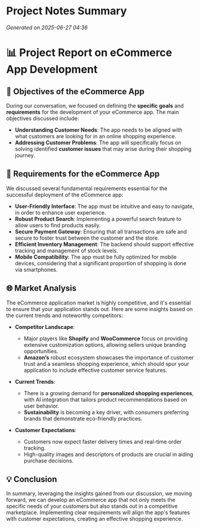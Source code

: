 # Project Notes Summary

*Generated on 2025-06-27 04:36*

# 📊 **Project Report on eCommerce App Development**

## 📝 **Objectives of the eCommerce App**
During our conversation, we focused on defining the **specific goals** and **requirements** for the development of your eCommerce app. The main objectives discussed include:

- **Understanding Customer Needs**: The app needs to be aligned with what customers are looking for in an online shopping experience.
- **Addressing Customer Problems**: The app will specifically focus on solving identified **customer issues** that may arise during their shopping journey.

## 📱 **Requirements for the eCommerce App**
We discussed several fundamental requirements essential for the successful deployment of the eCommerce app:

- **User-Friendly Interface**: The app must be intuitive and easy to navigate, in order to enhance user experience.
- **Robust Product Search**: Implementing a powerful search feature to allow users to find products easily.
- **Secure Payment Gateway**: Ensuring that all transactions are safe and secure to foster trust between the customer and the store.
- **Efficient Inventory Management**: The backend should support effective tracking and management of stock levels.
- **Mobile Compatibility**: The app must be fully optimized for mobile devices, considering that a significant proportion of shopping is done via smartphones.

## 🌐 **Market Analysis**
The eCommerce application market is highly competitive, and it's essential to ensure that your application stands out. Here are some insights based on the current trends and noteworthy competitors:

- **Competitor Landscape**:
  - Major players like **Shopify** and **WooCommerce** focus on providing extensive customization options, allowing sellers unique branding opportunities.
  - **Amazon’s** robust ecosystem showcases the importance of customer trust and a seamless shopping experience, which should spur your application to include effective customer service features.
  
- **Current Trends**:
  - There is a growing demand for **personalized shopping experiences**, with AI integration that tailors product recommendations based on user behavior.
  - **Sustainability** is becoming a key driver, with consumers preferring brands that demonstrate eco-friendly practices.

- **Customer Expectations**: 
  - Customers now expect faster delivery times and real-time order tracking.
  - High-quality images and descriptors of products are crucial in aiding purchase decisions.

## 💡 **Conclusion**
In summary, leveraging the insights gained from our discussion, we moving forward, we can develop an eCommerce app that not only meets the specific needs of your customers but also stands out in a competitive marketplace. Implementing clear requirements will align the app's features with customer expectations, creating an effective shopping experience.